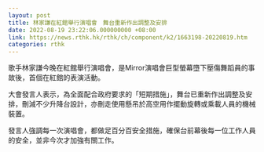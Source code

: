 ```yaml
---
layout: post
title: 林家謙在紅館舉行演唱會　舞台重新作出調整及安排
date: 2022-08-19 23:22:06.000000000 +08:00
link: https://news.rthk.hk/rthk/ch/component/k2/1663198-20220819.htm
categories: rthk
---
```


歌手林家謙今晚在紅館舉行演唱會，是Mirror演唱會巨型螢幕墮下壓傷舞蹈員的事故後，首個在紅館的表演活動。

大會發言人表示，為全面配合政府要求的「短期措施」，舞台已重新作出調整及安排，刪減不少升降台設計，亦刪走使用懸吊於高空用作擺動旋轉或乘載人員的機械裝置。

發言人強調每一次演唱會，都做足百分百安全措施，確保台前幕後每一位工作人員的安全，並非今次才加強有關工作。
